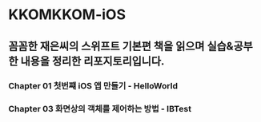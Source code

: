 # KKOMKKOM-iOS
꼼꼼한 재은씨의 스위프트 기본편 책을 읽으며 실습&amp;공부한 내용을 정리한 리포지토리입니다.
---

### Chapter 01 첫번쨰 iOS 앱 만들기 - **HelloWorld**
### Chapter 03 화면상의 객체를 제어하는 방법 - **IBTest**
